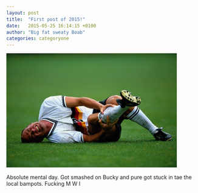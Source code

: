 ```yaml
---
layout: post
title:  "First post of 2015!"
date:   2015-05-25 16:14:15 +0100
author: "Big fat sweaty Boab"
categories: categoryone
---
```

![injury](/assets/blog1.jpg)

Absolute mental day. Got smashed on Bucky and pure got stuck<!--more--> in tae the local bampots. Fucking M W I 


